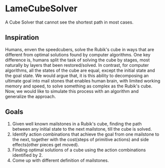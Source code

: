 # LameCubeSolver
A Cube Solver that cannot see the shortest path in most cases.

## Inspiration
Humans, enven the speedcubers, solve the Rubik's cube in ways that are different from optimal solutions found by computer algorithms. One key difference is, humans split the task of solving the cube by stages, most naturally by layers that been restored/solved. In contrast, for computer algorithms, all the states of the cube are equal, except the initial state and the goal state.
We would argue that, it is this ability to decomposing an ultimate goal into mail stones that enables human brain, with limited working memory and speed, to solve something as complex as the Rubik's cube.
Now, we would like to simulate this process with an algorithm and generalize the approach.
## Goals
1. Given well known mailstones in a Rubik's cube, finding the path between any initial state to the next mailstone, till the cube is solved.
2. Identify action combinations that achieve the goal from one mailstone to the next, together with the cost(steps of primitive actions) and side effects(other pieces get moved).
3. Finding optimal solutions of a cube using the action combinations identified by 2.
4. Come up with different definition of mailstones.
